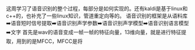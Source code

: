 这周学习了语音识别的整个过程，每部分是如何实现的。还有kaldi是基于linux和c++的，也补充了一些linux知识，管道重定向等的。
语音识别的框架是从语料库➡️语音短时信号提取➡️语音识别声学参数➡️语音识别声学模型➡️语音识别语言模型➡️文字
首先是wav的语音变成一帧一帧的特征向量，13维向量，就是进行特征提取，用到的是MFCC，MFCC是将

